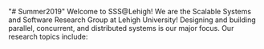 "# Summer2019" 
Welcome to SSS@Lehigh!
We are the Scalable Systems and Software Research Group at Lehigh University!
Designing and building parallel, concurrent, and distributed systems is our major focus. Our research topics include:
